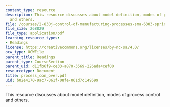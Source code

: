 ```yaml
---
content_type: resource
description: This resource discusses about model definition, modes of process control
  and others.
file: /courses/2-830j-control-of-manufacturing-processes-sma-6303-spring-2008/b02e41709ac7061f08fe061d7c149599_process_con_over.pdf
file_size: 268829
file_type: application/pdf
learning_resource_types:
- Readings
license: https://creativecommons.org/licenses/by-nc-sa/4.0/
ocw_type: OCWFile
parent_title: Readings
parent_type: CourseSection
parent_uid: d11fb6f9-ce33-a870-3569-226ada4cef00
resourcetype: Document
title: process_con_over.pdf
uid: b02e4170-9ac7-061f-08fe-061d7c149599
---
```

This resource discusses about model definition, modes of process control and others.